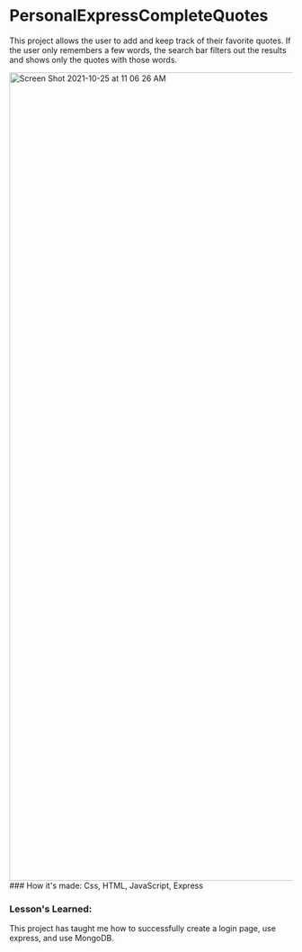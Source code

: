 # PersonalExpressCompleteQuotes

This project allows the user to add and keep track of their favorite quotes. If the user only remembers a few words, the search bar filters out the results and shows only the quotes with those words.

<img width="1436" alt="Screen Shot 2021-10-25 at 11 06 26 AM" src="https://user-images.githubusercontent.com/88958905/138724503-7d1ffe33-9671-4b85-8e35-35109577c5a4.png">
### How it's made: 
 Css, HTML, JavaScript, Express
 
### Lesson's Learned:

This project has taught me how to successfully create a login page, use express, and use MongoDB.
